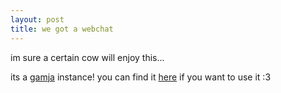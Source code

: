```yaml
---
layout: post
title: we got a webchat
---
```


im sure a certain cow will enjoy this...

its a [gamja](https://sr.ht/~emersion/gamja/) instance!
you can find it [here](https://foxes.are.allowed.org/webirc/) if you want to use it :3

